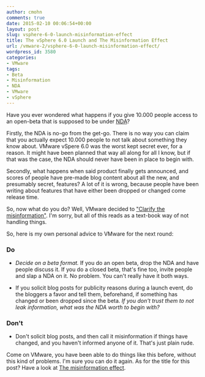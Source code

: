 ```yaml
---
author: cmohn
comments: true
date: 2015-02-10 00:06:54+00:00
layout: post
slug: vsphere-6-0-launch-misinformation-effect
title: The vSphere 6.0 Launch and The Misinformation Effect
url: /vmware-2/vsphere-6-0-launch-misinformation-effect/
wordpress_id: 3580
categories:
- VMware
tags:
- Beta
- Misinformation
- NDA
- VMware
- vSphere
---
```


Have you ever wondered what happens if you give 10.000 people access to an open-beta that is supposed to be under [NDA](http://en.wikipedia.org/wiki/Non-disclosure_agreement)?

Firstly, the NDA is no-go from the get-go. There is no way you can claim that you actually expect 10.000 people to not talk about something they know about. VMware vSpere 6.0 was the worst kept secret ever, for a reason. It might have been planned that way all along for all I know, but if that was the case, the NDA should never have been in place to begin with.

Secondly, what happens when said product finally gets announced, and scores of people have pre-made blog content about all the new, and presumably secret, features? A lot of it is wrong, because people have been writing about features that have either been dropped or changed come release time.

So, now what do you do? Well, VMware decided to ["Clarify the misinformation"](http://blogs.vmware.com/vsphere/2015/02/vsphere-6-clarifying-misinformation.html). I'm sorry, but all of this reads as a text-book way of not handling things.

So, here is my own personal advice to VMware for the next round:



### Do







  * _Decide on a beta format._ If you do an open beta, drop the NDA and have people discuss it. If you do a closed beta, that's fine too, invite people and slap a NDA on it. No problem. You can't really have it both ways.



  * If you solicit blog posts for publicity reasons during a launch event, do the bloggers a favor and tell them, beforehand, if something has changed or been dropped since the beta. _If you don't trust them to not leak information, what was the NDA worth to begin with?_






### Don't







  * Don't solicit blog posts, and then call it misinformation if things have changed, and you haven't informed anyone of it. That's just plain rude.





Come on VMware, you have been able to do things like this before, without this kind of problems. I'm sure you can do it again. As for the title for this post? Have a look at [The misinformation effect](http://en.wikipedia.org/wiki/Misinformation_effect).
